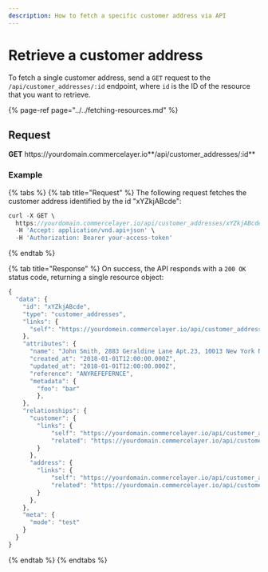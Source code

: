 ```yaml
---
description: How to fetch a specific customer address via API
---
```


# Retrieve a customer address

To fetch a single customer address, send a `GET` request to the `/api/customer_addresses/:id` endpoint, where `id` is the ID of the resource that you want to retrieve.

{% page-ref page="../../fetching-resources.md" %}

## Request

**GET** https://<i></i>yourdomain.commercelayer.io**/api/customer_addresses/:id**

### **Example**

{% tabs %}
{% tab title="Request" %}
The following request fetches the customer address identified by the id "xYZkjABcde":

```javascript
curl -X GET \
  https://yourdomain.commercelayer.io/api/customer_addresses/xYZkjABcde \
  -H 'Accept: application/vnd.api+json' \
  -H 'Authorization: Bearer your-access-token'
```
{% endtab %}

{% tab title="Response" %}
On success, the API responds with a `200 OK` status code, returning a single resource object:

```javascript
{
  "data": {
    "id": "xYZkjABcde",
    "type": "customer_addresses",
    "links": {
      "self": "https://yourdomein.commercelayer.io/api/customer_addresses/xYZkjABcde"
    },
    "attributes": {
      "name": "John Smith, 2883 Geraldine Lane Apt.23, 10013 New York NY (US) (212) 646-338-1228",
      "created_at": "2018-01-01T12:00:00.000Z",
      "updated_at": "2018-01-01T12:00:00.000Z",
      "reference": "ANYREFEFERNCE",
      "metadata": {
        "foo": "bar"
        },
    },
    "relationships": {
      "customer": {
        "links": {
            "self": "https://yourdomain.commercelayer.io/api/customer_addresses/xYZkjABcde/relationships/customer",
            "related": "https://yourdomain.commercelayer.io/api/customer_addresses/xYZkjABcde/customer"
        }
      },
      "address": {
        "links": {
            "self": "https://yourdomain.commercelayer.io/api/customer_addresses/xYZkjABcde/relationships/address",
            "related": "https://yourdomain.commercelayer.io/api/customer_addresses/xYZkjABcde/address"
        }
      },
    },
    "meta": {
      "mode": "test"
    }
  }
}
```
{% endtab %}
{% endtabs %}
